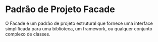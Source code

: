 # Padrão de Projeto Facade

O Facade é um padrão de projeto estrutural que fornece uma interface simplificada para uma biblioteca, um framework, ou qualquer conjunto complexo de classes.
